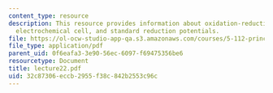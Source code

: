 ```yaml
---
content_type: resource
description: This resource provides information about oxidation-reduction half-reactions,
  electrochemical cell, and standard reduction potentials.
file: https://ol-ocw-studio-app-qa.s3.amazonaws.com/courses/5-112-principles-of-chemical-science-fall-2005/32c87306eccb2955f38c842b2553c96c_lecture22.pdf
file_type: application/pdf
parent_uid: 0f6eafa3-3e90-56ec-6097-f69475356be6
resourcetype: Document
title: lecture22.pdf
uid: 32c87306-eccb-2955-f38c-842b2553c96c
---
```


